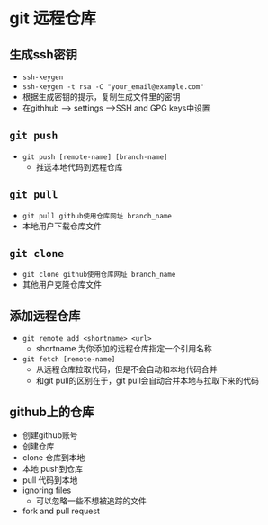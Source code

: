 # git 远程仓库

## 生成ssh密钥

- `ssh-keygen`
- `ssh-keygen -t rsa -C "your_email@example.com"`
- 根据生成密钥的提示，复制生成文件里的密钥
- 在githhub --> settings -->SSH and GPG keys中设置

## `git push`

- `git push [remote-name] [branch-name]`
	- 推送本地代码到远程仓库

## `git pull`

- `git pull github使用仓库网址 branch_name`
- 本地用户下载仓库文件

## `git clone`

- `git clone github使用仓库网址 branch_name`
- 其他用户克隆仓库文件

## 添加远程仓库

- `git remote add <shortname> <url>`
	- shortname 为你添加的远程仓库指定一个引用名称
- `git fetch [remote-name]`
	- 从远程仓库拉取代码，但是不会自动和本地代码合并
	- 和git pull的区别在于，git pull会自动合并本地与拉取下来的代码

## github上的仓库

- 创建github账号
- 创建仓库
- clone 仓库到本地
- 本地 push到仓库
- pull 代码到本地
- ignoring files
  - 可以忽略一些不想被追踪的文件
- fork and pull request

